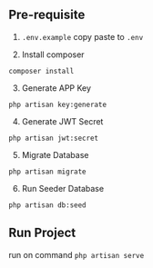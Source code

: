 ## Pre-requisite

1. `.env.example` copy paste to `.env`

2. Install composer
```
composer install
```

3. Generate APP Key
```
php artisan key:generate
```

4. Generate JWT Secret
```
php artisan jwt:secret
```

5. Migrate Database
```
php artisan migrate
```

6. Run Seeder Database
```
php artisan db:seed
```

## Run Project
run on command `php artisan serve` 